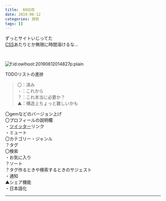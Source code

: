 ```yaml
---
title:  60日目
date: 2019-06-12
categories: 技術
tags: []
---
```


<p>ずっとサイトいじってた<br />
<a class="keyword" href="http://d.hatena.ne.jp/keyword/CSS">CSS</a>あたりとか無限に時間溶けるな...</p><br />
<p><span itemscope itemtype="http://schema.org/Photograph"><img src="https://cdn-ak.f.st-hatena.com/images/fotolife/o/owlhoot/20190612/20190612014827.png" alt="f:id:owlhoot:20190612014827p:plain" title="f:id:owlhoot:20190612014827p:plain" class="hatena-fotolife" itemprop="image"></span></p><p>TODOリストの進捗</p>

<blockquote>
        <p>〇：済み<br />
・：これから<br />
？：これ本当に必要か？<br />
▲：構造上ちょっと難しいかも</p>
</blockquote>
<p>〇gemなどのバージョン上げ<br />
〇プロフィールの説明欄<br />
・<a class="keyword" href="http://d.hatena.ne.jp/keyword/%A5%C4%A5%A4%A5%C3%A5%BF%A1%BC">ツイッター</a>リンク<br />
・ミュート<br />
〇カテゴリー・ジャンル<br />
？タグ<br />
〇検索<br />
・お気に入り<br />
？ソート<br />
？タグ作るときや検索するときのサジェスト<br />
・通知<br />
▲シェア機能<br />
・日本語化</p>

-----
